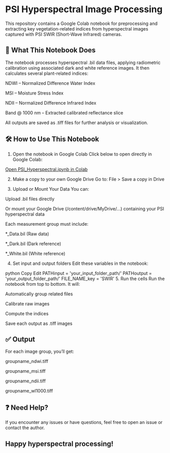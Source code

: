 # PSI Hyperspectral Image Processing
This repository contains a Google Colab notebook for preprocessing and extracting key vegetation-related indices from hyperspectral images captured with PSI SWIR (Short-Wave Infrared) cameras.

## 🌱 What This Notebook Does
The notebook processes hyperspectral .bil data files, applying radiometric calibration using associated dark and white reference images. It then calculates several plant-related indices:

NDWI – Normalized Difference Water Index

MSI – Moisture Stress Index

NDII – Normalized Difference Infrared Index

Band @ 1000 nm – Extracted calibrated reflectance slice

All outputs are saved as .tiff files for further analysis or visualization.

## 🛠 How to Use This Notebook
1. Open the notebook in Google Colab
Click below to open directly in Google Colab:

[Open PSI_Hyperspectral.ipynb in Colab](https://github.com/NPEC-NL/PSI_SWIR_ParameterImages/blob/main/PSI_Hyperspectral.ipynb)

2. Make a copy to your own Google Drive
Go to:
File > Save a copy in Drive

3. Upload or Mount Your Data
You can:

Upload .bil files directly

Or mount your Google Drive (/content/drive/MyDrive/...) containing your PSI hyperspectral data

Each measurement group must include:

*_Data.bil (Raw data)

*_Dark.bil (Dark reference)

*_White.bil (White reference)

4. Set input and output folders
Edit these variables in the notebook:

python
Copy
Edit
PATHinput = 'your_input_folder_path/'
PATHoutput = 'your_output_folder_path/'
FILE_NAME_key = 'SWIR'
5. Run the cells
Run the notebook from top to bottom. It will:

Automatically group related files

Calibrate raw images

Compute the indices

Save each output as .tiff images

## ✅ Output
For each image group, you’ll get:

groupname_ndwi.tiff

groupname_msi.tiff

groupname_ndii.tiff

groupname_wl1000.tiff

## ❓ Need Help?
If you encounter any issues or have questions, feel free to open an issue or contact the author.

## Happy hyperspectral processing!

